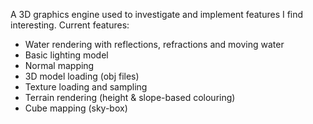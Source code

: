 A 3D graphics engine used to investigate and implement features I find interesting. 
Current features: 
- Water rendering with reflections, refractions and moving water
- Basic lighting model
- Normal mapping
- 3D model loading (obj files)
- Texture loading and sampling
- Terrain rendering (height & slope-based colouring)
- Cube mapping (sky-box)

